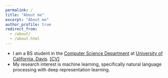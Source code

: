 ```yaml
---
permalink: /
title: "About me"
excerpt: "About me"
author_profile: true
redirect_from: 
  - /about/
  - /about.html
---
```


* I am a BS student in the [Computer Science Department](http://www.cs.ucdavis.edu/) at [University of California, Davis](https://www.ucdavis.edu/). [[CV]](http://yunwontae.github.io/files/YunwonTae_CV.pdf)
* My research interest is machine learning, specifically natural language processing with deep representation learning.
